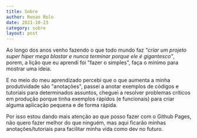 ```yaml
---
title: Sobre
author: Renan Rolo
date: 2021-10-23
category: sobre
layout: post
---
```


Ao longo dos anos venho fazendo o que todo mundo faz _"criar um projeto super hiper mega blastar e nunca terminar porque ele é gigantesco"_, porem, a lição que eu aprendi foi "fazer o simples", faça o mínimo para mostrar uma ideia.

E no meio do meu aprendizado percebi que o que aumenta a minha produtividade são "anotações", passei a anotar exemplos de códigos e tutoriais para determinados assuntos, cheguei a resolver problemas críticos em produção porque tinha exemplos rápidos (e funcionais) para criar alguma aplicação pequena e de forma rápida. 

Por isso estou dando mais atenção ao que posso fazer com o Github Pages, não quero fazer melhor do que ninguém, mas aqui ficarão minhas anotações/tutoriais para facilitar minha vida como dev no futuro.
